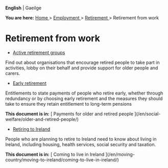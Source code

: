 **English** |  Gaeilge 

**You are here:** [ Home ](/en/) > [ Employment ](/en/employment/) > [
Retirement ](/en/employment/retirement/) > Retirement from work

#  Retirement from work

  * [ Active retirement groups ](/en/employment/retirement/retirement-from-work/active-retirement/)

Find out about organisations that encourage retired people to take part in
activities, lobby on their behalf and provide support for older people and
carers.

  * [ Early retirement ](/en/social-welfare/older-and-retired-people/early-retirement/)

Entitlements to state payments of people who retire early, whether through
redundancy or by choosing early retirement and the measures they should take
to ensure they retain entitlement to long-term pensions

**This document is in:** [ Payments for older and retired people ](/en/social-
welfare/older-and-retired-people/)

  * [ Retiring to Ireland ](/en/moving-country/moving-to-ireland/coming-to-live-in-ireland/retiring-to-ireland/)

People who are planning to retire to Ireland need to know about living in
Ireland, including housing, health services, social security and taxation.

**This document is in:** [ Coming to live in Ireland ](/en/moving-
country/moving-to-ireland/coming-to-live-in-ireland/)
